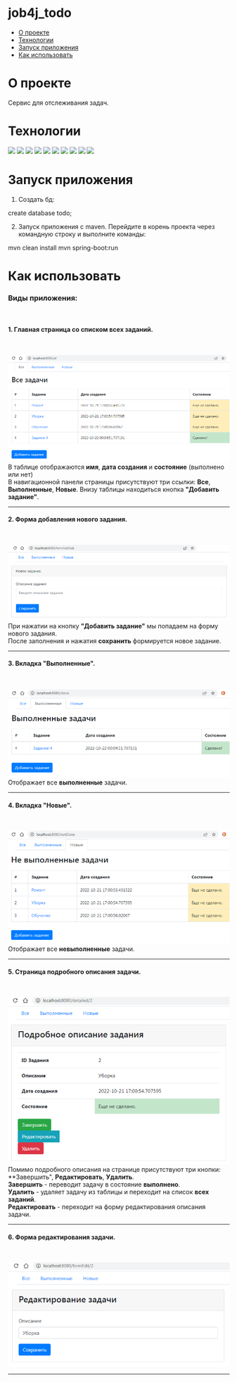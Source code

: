 # job4j_todo

 - [О проекте]()
 - [Технологии]() 
 - [Запуск приложения]() 
 - [Как использовать]()  

О проекте
=
Сервис для отслеживания задач.<br>

Технологии
=
[![](https://img.shields.io/badge/Java-12-orange)](https://www.oracle.com/java)
[![](https://img.shields.io/badge/Spring%20Boot-2.7.3-green)](https://spring.io/blog/2022/08/18/spring-boot-2-7-3-available-now)
[![](https://img.shields.io/badge/Bootstrap-style-blueviolet)](https://getbootstrap.com/)
[![](https://img.shields.io/badge/Thymeleaf-3.0.15-darkgreen)](https://www.thymeleaf.org)
[![](https://img.shields.io/badge/PostgreSQL-42.4.2-informational)](https://www.postgresql.org)
[![](https://img.shields.io/badge/H2-2.1.214-blueviolet)](https://www.h2database.com/html/main.html)
[![](https://img.shields.io/badge/Liquibase-4.15.0-blue)](https://www.liquibase.org)
![](https://img.shields.io/badge/JUnit-4.13.2-yellowgreen)
[![](https://img.shields.io/badge/Mockito-4.0.0-brightgreen)](https://site.mockito.org)
[![](https://img.shields.io/badge/checkstyle-3.1.2-lightgrey)](https://checkstyle.sourceforge.io/)

Запуск приложения
=
1. Создать бд:<br>

create database todo;

2. Запуск приложения с maven. Перейдите в корень проекта через командную строку и выполните команды:<br>

mvn clean install
mvn spring-boot:run

Как использовать
=
<h3>Виды приложения:</h3><br>

<h4>1. Главная страница со списком всех заданий.</h4><br>

![Image of all](https://github.com/IvanPavlovets/job4j_todo/blob/master/images/all.png)<br>
 В таблице отображаются **имя**, **дата создания** и **состояние** (выполнено или нет)<br>
 В навигационной панели страницы присутствуют три ссылки: **Все**, **Выполненные**, **Новые**.
 Внизу таблицы находиться кнопка **"Добавить задание"**.<br> 
 ___

<h4>2. Форма добавления нового задания.</h4><br>

![Image of addTask](https://github.com/IvanPavlovets/job4j_todo/blob/master/images/addTask.png)<br>
 При нажатии на кнопку **"Добавить задание"** мы попадаем на форму нового задания.<br>
 После заполнения и нажатия **сохранить** формируется новое задание.<br>
 ___
 
<h4>3. Вкладка "Выполненные".</h4><br>

![Image of done](https://github.com/IvanPavlovets/job4j_todo/blob/master/images/done.png)<br>
 Отображает все **выполненные** задачи.
 ___
 
<h4>4. Вкладка "Новые".</h4><br>

![Image of notDone](https://github.com/IvanPavlovets/job4j_todo/blob/master/images/notDone.png)<br>
 Отображает все **невыполненные** задачи.
___

<h4>5. Страница подробного описания задачи.</h4><br>

![Image of detailed](https://github.com/IvanPavlovets/job4j_todo/blob/master/images/detailed.png)<br>
Помимо подробного описания на странице присутствуют три кнопки: **Завершить", **Редактировать**, **Удалить**.<br>
**Завершить** - переводит задачу в состояние **выполнено**.<br>
**Удалить** - удаляет задачу из таблицы и переходит на список **всех заданий**.<br>
**Редактировать** - переходит на форму редактирования описания задачи.<br>
___

<h4>6. Форма редактирования задачи.</h4><br>

![Image of edit](https://github.com/IvanPavlovets/job4j_todo/blob/master/images/edit.png)<br>
___


